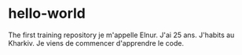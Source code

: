 # hello-world
The first training repository
je m'appelle Elnur. J'ai 25 ans. J'habits au Kharkiv. Je viens de commencer d'apprendre le code.
